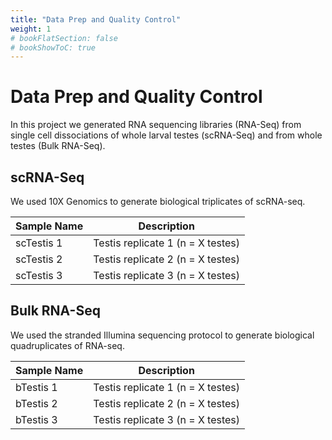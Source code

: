 ```yaml
---
title: "Data Prep and Quality Control"
weight: 1
# bookFlatSection: false
# bookShowToC: true
---
```


# Data Prep and Quality Control

In this project we generated RNA sequencing libraries (RNA-Seq) from single cell dissociations of whole larval testes (scRNA-Seq) and from whole testes (Bulk RNA-Seq).

## scRNA-Seq

We used 10X Genomics to generate biological triplicates of scRNA-seq.

| Sample Name | Description |
|-------------|-------------|
| scTestis 1 | Testis replicate 1 (n = X testes) |
| scTestis 2 | Testis replicate 2 (n = X testes) |
| scTestis 3 | Testis replicate 3 (n = X testes) |

## Bulk RNA-Seq

We used the stranded Illumina sequencing protocol to generate biological quadruplicates of RNA-seq.

| Sample Name | Description |
|-------------|-------------|
| bTestis 1 | Testis replicate 1 (n = X testes) |
| bTestis 2 | Testis replicate 2 (n = X testes) |
| bTestis 3 | Testis replicate 3 (n = X testes) |

